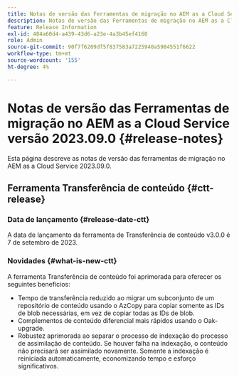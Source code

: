 ```yaml
---
title: Notas de versão das Ferramentas de migração no AEM as a Cloud Service versão 2023.09.0
description: Notas de versão das Ferramentas de migração no AEM as a Cloud Service versão 2023.09.0
feature: Release Information
exl-id: 484a60d4-a439-43d6-a23e-4a3b45ef4160
role: Admin
source-git-commit: 90f7f6209df5f837583a7225940a5984551f6622
workflow-type: tm+mt
source-wordcount: '155'
ht-degree: 4%

---
```


# Notas de versão das Ferramentas de migração no AEM as a Cloud Service versão 2023.09.0 {#release-notes}

Esta página descreve as notas de versão das ferramentas de migração no AEM as a Cloud Service 2023.09.0.

## Ferramenta Transferência de conteúdo {#ctt-release}

### Data de lançamento {#release-date-ctt}

A data de lançamento da ferramenta de Transferência de conteúdo v3.0.0 é 7 de setembro de 2023.

### Novidades {#what-is-new-ctt}

A ferramenta Transferência de conteúdo foi aprimorada para oferecer os seguintes benefícios:

* Tempo de transferência reduzido ao migrar um subconjunto de um repositório de conteúdo usando o AzCopy para copiar somente as IDs de blob necessárias, em vez de copiar todas as IDs de blob.
* Complementos de conteúdo diferencial mais rápidos usando o Oak-upgrade.
* Robustez aprimorada ao separar o processo de indexação do processo de assimilação de conteúdo. Se houver falha na indexação, o conteúdo não precisará ser assimilado novamente. Somente a indexação é reiniciada automaticamente, economizando tempo e esforço significativos.
